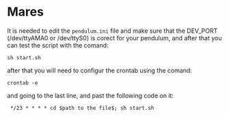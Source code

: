 # Mares

It is needed to edit the `pendulum.ini` file and make sure that the DEV_PORT (/dev/ttyAMA0 or /dev/ttyS0) is corect for your pendulum, and after that you can test the script with the comand:

```
sh start.sh
```

after that you will need to configur the crontab using the comand:

```
crontab -e
```

and going to the last line, and  past the following code on it:

```
 */23 * * * * cd $path to the file$; sh start.sh
```